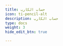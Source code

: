 ```yaml
---
title: حساب الكارب
icon: ti-pencil-alt
description: حساب الكارب
type: docs
weight: 3
hide_edit_btn: true

---
```

